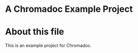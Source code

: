 
A Chromadoc Example Project
===========================

# About this file
This is an example project for Chromadoc.


<style> 
    @import "/docs/custom.css"
</style> 

[modeline]: # ( vim: set spell fo+=a path+=../ suffixesadd+=.md: )
